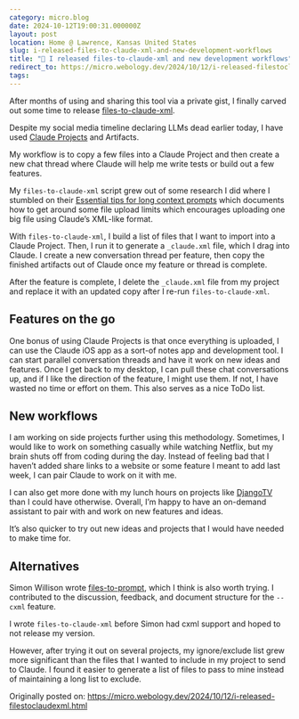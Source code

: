 ```yaml
---
category: micro.blog
date: 2024-10-12T19:00:31.000000Z
layout: post
location: Home @ Lawrence, Kansas United States
slug: i-released-files-to-claude-xml-and-new-development-workflows
title: "🤖 I released files-to-claude-xml and new development workflows"
redirect_to: https://micro.webology.dev/2024/10/12/i-released-filestoclaudexml.html
tags:
---
```


After months of using and sharing this tool via a private gist, I finally carved out some time to release [files-to-claude-xml](https://github.com/jefftriplett/files-to-claude-xml).

Despite my social media timeline declaring LLMs dead earlier today, I have used [Claude Projects](https://www.anthropic.com/news/projects) and Artifacts.

My workflow is to copy a few files into a Claude Project and then create a new chat thread where Claude will help me write tests or build out a few features.

My `files-to-claude-xml` script grew out of some research I did where I stumbled on their [Essential tips for long context prompts](https://docs.anthropic.com/en/docs/build-with-claude/prompt-engineering/long-context-tips#essential-tips-for-long-context-prompts) which documents how to get around some file upload limits which encourages uploading one big file using Claude’s XML-like format.

With `files-to-claude-xml`, I build a list of files that I want to import into a Claude Project. Then, I run it to generate a `_claude.xml` file, which I drag into Claude. I create a new conversation thread per feature, then copy the finished artifacts out of Claude once my feature or thread is complete.

After the feature is complete, I delete the `_claude.xml` file from my project and replace it with an updated copy after I re-run `files-to-claude-xml`.

Features on the go
------------------

One bonus of using Claude Projects is that once everything is uploaded, I can use the Claude iOS app as a sort-of notes app and development tool. I can start parallel conversation threads and have it work on new ideas and features. Once I get back to my desktop, I can pull these chat conversations up, and if I like the direction of the feature, I might use them. If not, I have wasted no time or effort on them. This also serves as a nice ToDo list.

New workflows
-------------

I am working on side projects further using this methodology. Sometimes, I would like to work on something casually while watching Netflix, but my brain shuts off from coding during the day. Instead of feeling bad that I haven’t added share links to a website or some feature I meant to add last week, I can pair Claude to work on it with me.

I can also get more done with my lunch hours on projects like [DjangoTV](https://djangotv.com) than I could have otherwise. Overall, I’m happy to have an on-demand assistant to pair with and work on new features and ideas.

It’s also quicker to try out new ideas and projects that I would have needed to make time for.

Alternatives
------------

Simon Willison wrote [files-to-prompt](https://github.com/simonw/files-to-prompt), which I think is also worth trying. I contributed to the discussion, feedback, and document structure for the `--cxml` feature.

I wrote `files-to-claude-xml` before Simon had cxml support and hoped to not release my version.

However, after trying it out on several projects, my ignore/exclude list grew more significant than the files that I wanted to include in my project to send to Claude. I found it easier to generate a list of files to pass to mine instead of maintaining a long list to exclude.

Originally posted on: https://micro.webology.dev/2024/10/12/i-released-filestoclaudexml.html
